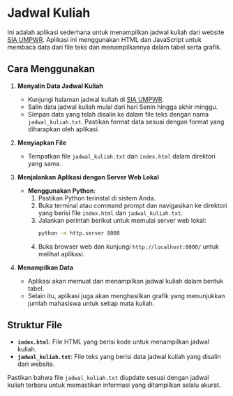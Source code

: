 # Jadwal Kuliah

Ini adalah aplikasi sederhana untuk menampilkan jadwal kuliah dari website [SIA UMPWR](http://sia.umpwr.ac.id/index.php). Aplikasi ini menggunakan HTML dan JavaScript untuk membaca data dari file teks dan menampilkannya dalam tabel serta grafik.

## Cara Menggunakan

1. **Menyalin Data Jadwal Kuliah**
   - Kunjungi halaman jadwal kuliah di [SIA UMPWR](http://sia.umpwr.ac.id/index.php).
   - Salin data jadwal kuliah mulai dari hari Senin hingga akhir minggu.
   - Simpan data yang telah disalin ke dalam file teks dengan nama `jadwal_kuliah.txt`. Pastikan format data sesuai dengan format yang diharapkan oleh aplikasi.

2. **Menyiapkan File**
   - Tempatkan file `jadwal_kuliah.txt` dan `index.html` dalam direktori yang sama.

3. **Menjalankan Aplikasi dengan Server Web Lokal**
   - **Menggunakan Python**:
     1. Pastikan Python terinstal di sistem Anda.
     2. Buka terminal atau command prompt dan navigasikan ke direktori yang berisi file `index.html` dan `jadwal_kuliah.txt`.
     3. Jalankan perintah berikut untuk memulai server web lokal:
        ```bash
        python -m http.server 8000
        ```
     4. Buka browser web dan kunjungi `http://localhost:8000/` untuk melihat aplikasi.

4. **Menampilkan Data**
   - Aplikasi akan memuat dan menampilkan jadwal kuliah dalam bentuk tabel.
   - Selain itu, aplikasi juga akan menghasilkan grafik yang menunjukkan jumlah mahasiswa untuk setiap mata kuliah.

## Struktur File

- **`index.html`**: File HTML yang berisi kode untuk menampilkan jadwal kuliah.
- **`jadwal_kuliah.txt`**: File teks yang berisi data jadwal kuliah yang disalin dari website.

Pastikan bahwa file `jadwal_kuliah.txt` diupdate sesuai dengan jadwal kuliah terbaru untuk memastikan informasi yang ditampilkan selalu akurat.
